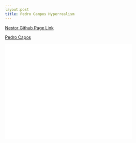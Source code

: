 ```yaml
---
layout:post
title: Pedro Campos Hyperrealism
---
```

[Nestor Github Page Link](http://nestor783.github.io/)

[Pedro Capos](http://www.pedrocampos.net/)

<iframe width="420" height="315" src="//www.youtube.com/embed/3Ct8qgW0sE0" frameborder="0" allowfullscreen> </iframe>
